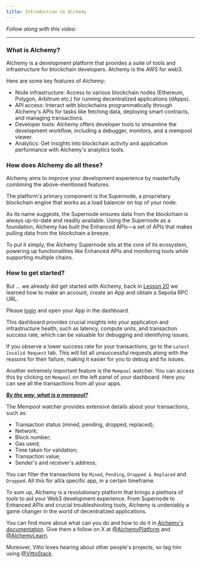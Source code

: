 ```yaml
---
title: Introduction to Alchemy
---
```


_Follow along with this video:_

---

### What is Alchemy?

Alchemy is a development platform that provides a suite of tools and infrastructure for blockchain developers. Alchemy is the AWS for web3.

Here are some key features of Alchemy:

- Node infrastructure: Access to various blockchain nodes (Ethereum, Polygon, Arbitrum etc.) for running decentralized applications (dApps).
- API access: Interact with blockchains programmatically through Alchemy's APIs for tasks like fetching data, deploying smart contracts, and managing transactions.
- Developer tools: Alchemy offers developer tools to streamline the development workflow, including a debugger, monitors, and a mempool viewer.
- Analytics: Get insights into blockchain activity and application performance with Alchemy's analytics tools.

### How does Alchemy do all these?

Alchemy aims to improve your development experience by masterfully combining the above-mentioned features. 

The platform's primary component is the Supernode, a proprietary blockchain engine that works as a load balancer on top of your node.

As its name suggests, the Supernode ensures data from the blockchain is always up-to-date and readily available. Using the Supernode as a foundation, Alchemy has built the Enhanced APIs—a set of APIs that makes pulling data from the blockchain a breeze.

To put it simply, the Alchemy Supernode sits at the core of its ecosystem, powering up functionalities like Enhanced APIs and monitoring tools while supporting multiple chains.

### How to get started?

But ... we already did get started with Alchemy, back in [Lesson 20](https://updraft.cyfrin.io/courses/foundry/foundry-simple-storage/deploying-smart-contract-testnet-sepolia) we learned how to make an account, create an App and obtain a Sepolia RPC URL.

Please [login](https://auth.alchemy.com/?redirectUrl=https%3A%2F%2Fdashboard.alchemy.com%2Fsignup%2F) and open your App in the dashboard. 

This dashboard provides crucial insights into your application and infrastructure health, such as latency, compute units, and transaction success rate, which can be valuable for debugging and identifying issues.

If you observe a lower success rate for your transactions, go to the `Latest Invalid Request` tab. This will list all unsuccessful requests along with the reasons for their failure, making it easier for you to debug and fix issues.

Another extremely important feature is the `Mempool` watcher. You can access this by clicking on `Mempool` on the left panel of your dashboard. Here you can see all the transactions from all your apps.

[***By the way, what is a mempool?***](https://www.alchemy.com/overviews/what-is-a-mempool)

The Mempool watcher provides extensive details about your transactions, such as:

- Transaction status (mined, pending, dropped, replaced);
- Network;
- Block number;
- Gas used;
- Time taken for validation;
- Transaction value;
- Sender's and receiver's address;

You can filter the transactions by `Mined`, `Pending`, `Dropped & Replaced` and `Dropped`. All this for all/a specific app, in a certain timeframe.

To sum up, Alchemy is a revolutionary platform that brings a plethora of tools to aid your Web3 development experience. From Supernode to Enhanced APIs and crucial troubleshooting tools, Alchemy is undeniably a game changer in the world of decentralized applications.

You can find more about what can you do and how to do it in [Alchemy's documentation](https://docs.alchemy.com/). Give them a follow on X at [@AlchemyPlatform](https://twitter.com/alchemyplatform) and [@AlchemyLearn](https://twitter.com/alchemyLearn).

Moreover, Vitto loves hearing about other people's projects, so tag him using [@VittoStack](https://twitter.com/VittoStack).